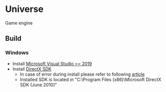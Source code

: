 # Universe

Game engine

## Build

### Windows

* Install [Microsoft Visual Studio >= 2019](https://visualstudio.microsoft.com/ru/thank-you-downloading-visual-studio/?sku=Community&rel=16)
* Install [DirectX SDK](https://www.microsoft.com/en-us/download/details.aspx?id=6812)
  * In case of error during install please refer to following [article](https://docs.microsoft.com/ru-ru/troubleshoot/windows/win32/s1023-error-when-you-install-directx-sdk)
  * Installed SDK is located in "C:\Program Files (x86)\Microsoft DirectX SDK (June 2010)"